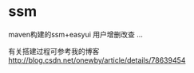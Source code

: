 # ssm
maven构建的ssm+easyui 用户增删改查
...

有关搭建过程可参考我的博客
http://blog.csdn.net/onewby/article/details/78639454